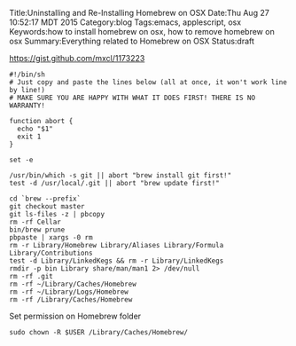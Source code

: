 Title:Uninstalling and Re-Installing Homebrew on OSX
Date:Thu Aug 27 10:52:17 MDT 2015
Category:blog 
Tags:emacs, applescript, osx
Keywords:how to install homebrew on osx, how to remove homebrew on osx
Summary:Everything related to Homebrew on OSX
Status:draft

https://gist.github.com/mxcl/1173223

    #!/bin/sh
    # Just copy and paste the lines below (all at once, it won't work line by line!)
    # MAKE SURE YOU ARE HAPPY WITH WHAT IT DOES FIRST! THERE IS NO WARRANTY!
    
    function abort {
      echo "$1"
      exit 1
    }
    
    set -e
    
    /usr/bin/which -s git || abort "brew install git first!"
    test -d /usr/local/.git || abort "brew update first!"
    
    cd `brew --prefix`
    git checkout master
    git ls-files -z | pbcopy
    rm -rf Cellar
    bin/brew prune
    pbpaste | xargs -0 rm
    rm -r Library/Homebrew Library/Aliases Library/Formula Library/Contributions 
    test -d Library/LinkedKegs && rm -r Library/LinkedKegs
    rmdir -p bin Library share/man/man1 2> /dev/null
    rm -rf .git
    rm -rf ~/Library/Caches/Homebrew
    rm -rf ~/Library/Logs/Homebrew
    rm -rf /Library/Caches/Homebrew

Set permission on Homebrew folder

    sudo chown -R $USER /Library/Caches/Homebrew/
